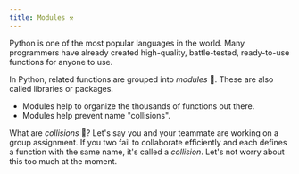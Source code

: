 ```yaml
---
title: Modules ⚒
---
```


Python is one of the most popular languages in the world. Many programmers have already created high-quality, battle-tested, ready-to-use functions for anyone to use.

In Python, related functions are grouped into _modules_ 🧰. These are also called libraries or packages.

- Modules help to organize the thousands of functions out there.
- Modules help prevent name "collisions".

What are _collisions_ 💢? Let's say you and your teammate are working on a group assignment. If you two fail to collaborate efficiently and each defines a function with the same name, it's called a _collision_. Let's not worry about this too much at the moment.

